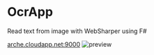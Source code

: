 # OcrApp
Read text from image with WebSharper using F#

[arche.cloudapp.net:9000](arche.cloudapp.net:9000)
![preview](https://cdn.rawgit.com/Kimserey/OcrApp/master/Screen%20Shot%202016-05-07%20at%2002.21.07.png)
